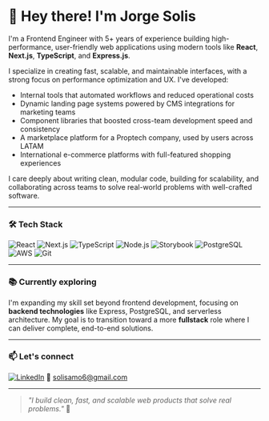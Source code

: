 # 👋 Hey there! I'm Jorge Solis

I'm a Frontend Engineer with 5+ years of experience building high-performance, user-friendly web applications using modern tools like **React**, **Next.js**, **TypeScript**, and **Express.js**.

I specialize in creating fast, scalable, and maintainable interfaces, with a strong focus on performance optimization and UX. I've developed:

- Internal tools that automated workflows and reduced operational costs
- Dynamic landing page systems powered by CMS integrations for marketing teams
- Component libraries that boosted cross-team development speed and consistency
- A marketplace platform for a Proptech company, used by users across LATAM
- International e-commerce platforms with full-featured shopping experiences

I care deeply about writing clean, modular code, building for scalability, and collaborating across teams to solve real-world problems with well-crafted software.

---

### 🛠 Tech Stack

![React](https://img.shields.io/badge/-React-61DAFB?logo=react&logoColor=white&style=flat)
![Next.js](https://img.shields.io/badge/-Next.js-black?logo=next.js&style=flat)
![TypeScript](https://img.shields.io/badge/-TypeScript-007ACC?logo=typescript&style=flat)
![Node.js](https://img.shields.io/badge/-Node.js-339933?logo=node.js&logoColor=white&style=flat)
![Storybook](https://img.shields.io/badge/-Storybook-FF4785?logo=storybook&logoColor=white&style=flat)
![PostgreSQL](https://img.shields.io/badge/-PostgreSQL-336791?logo=postgresql&logoColor=white&style=flat)
![AWS](https://img.shields.io/badge/-AWS-232F3E?logo=amazon-aws&logoColor=white&style=flat)
![Git](https://img.shields.io/badge/-Git-F05032?logo=git&logoColor=white&style=flat)

---

### 📚 Currently exploring

I'm expanding my skill set beyond frontend development, focusing on **backend technologies** like Express, PostgreSQL, and serverless architecture. My goal is to transition toward a more **fullstack** role where I can deliver complete, end-to-end solutions.

---

### 📫 Let's connect

[![LinkedIn](https://img.shields.io/badge/LinkedIn-blue?style=flat&logo=linkedin)](https://www.linkedin.com/in/jorgeasmoreno/)
📧 solisamo6@gmail.com

---

> _"I build clean, fast, and scalable web products that solve real problems."_ 🚀
